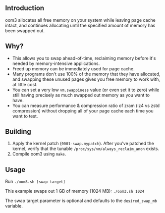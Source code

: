 ## Introduction
oom3 allocates all free memory on your system while leaving page cache intact, and continues allocating until the specified amount of memory has been swapped out.

## Why?
* This allows you to swap ahead-of-time, reclaiming memory before it's needed by memory-intensive applications.
* Freed up memory can be immediately used for page cache.
* Many programs don't use 100% of the memory that they have allocated, and swapping these unused pages gives you free memory to work with, at little cost.
* You can set a very low `vm.swappiness` value (or even set it to zero) while still having precisely as much swapped out memory as you want to have.
* You can measure performance & compression ratio of zram (lz4 vs zstd compression) without dropping all of your page cache each time you want to test.

## Building
1. Apply the kernel patch (`0001-swap.mypatch`). After you've patched the kernel, verify that the tunable `/proc/sys/vm/always_reclaim_anon` exists.
2. Compile oom3 using `make`.

## Usage
Run `./oom3.sh [swap target]`

This example swaps out 1 GB of memory (1024 MB): `./oom3.sh 1024`

The swap target parameter is optional and defaults to the `desired_swap_mb` variable.

